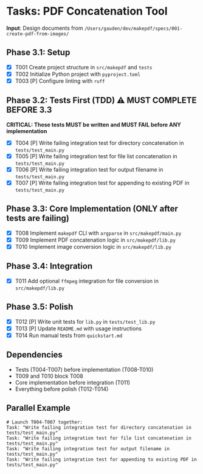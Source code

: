 # Tasks: PDF Concatenation Tool

**Input**: Design documents from `/Users/gauden/dev/makepdf/specs/001-create-pdf-from-images/`

## Phase 3.1: Setup
- [X] T001 Create project structure in `src/makepdf` and `tests`
- [X] T002 Initialize Python project with `pyproject.toml`
- [X] T003 [P] Configure linting with `ruff`

## Phase 3.2: Tests First (TDD) ⚠️ MUST COMPLETE BEFORE 3.3
**CRITICAL: These tests MUST be written and MUST FAIL before ANY implementation**
- [X] T004 [P] Write failing integration test for directory concatenation in `tests/test_main.py`
- [X] T005 [P] Write failing integration test for file list concatenation in `tests/test_main.py`
- [X] T006 [P] Write failing integration test for output filename in `tests/test_main.py`
- [X] T007 [P] Write failing integration test for appending to existing PDF in `tests/test_main.py`

## Phase 3.3: Core Implementation (ONLY after tests are failing)
- [X] T008 Implement `makepdf` CLI with `argparse` in `src/makepdf/main.py`
- [X] T009 Implement PDF concatenation logic in `src/makepdf/lib.py`
- [X] T010 Implement image conversion logic in `src/makepdf/lib.py`

## Phase 3.4: Integration
- [X] T011 Add optional `ffmpeg` integration for file conversion in `src/makepdf/lib.py`

## Phase 3.5: Polish
- [X] T012 [P] Write unit tests for `lib.py` in `tests/test_lib.py`
- [X] T013 [P] Update `README.md` with usage instructions
- [X] T014 Run manual tests from `quickstart.md`

## Dependencies
- Tests (T004-T007) before implementation (T008-T010)
- T009 and T010 block T008
- Core implementation before integration (T011)
- Everything before polish (T012-T014)

## Parallel Example
```
# Launch T004-T007 together:
Task: "Write failing integration test for directory concatenation in tests/test_main.py"
Task: "Write failing integration test for file list concatenation in tests/test_main.py"
Task: "Write failing integration test for output filename in tests/test_main.py"
Task: "Write failing integration test for appending to existing PDF in tests/test_main.py"
```
